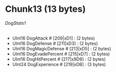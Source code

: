 ﻿# Chunk13 (13 bytes)

###### DogStats1
* UInt16 DogAttack # [209|xD1]  : (2 bytes)
* UInt16 DogDefense # [211|xD3] : (2 bytes)
* UInt16 DogMagicDefense # [213|xD5] : (2 bytes)
* UInt16 DogEvadePercent # [215|xD7] : (2 bytes)
* UInt16 DogHitPercent # [217|x9D9] : (2 bytes)
* UInt24 DogExperience # [219|xDB] : (3 bytes)